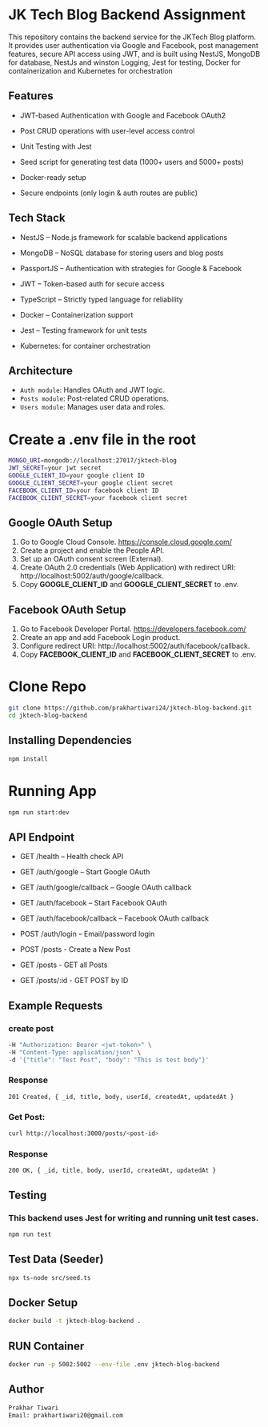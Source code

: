 
# JK Tech Blog Backend Assignment


This repository contains the backend service for the JKTech Blog platform. It provides user authentication via Google and Facebook, post management features, secure API access using JWT, and is built using NestJS, MongoDB for database, NestJs and winston Logging, Jest for testing, Docker for containerization and Kubernetes for orchestration

## Features

- JWT-based Authentication with Google and Facebook OAuth2

- Post CRUD operations with user-level access control

- Unit Testing with Jest

- Seed script for generating test data (1000+ users and 5000+ posts)

- Docker-ready setup

- Secure endpoints (only login & auth routes are public)


##  Tech Stack

- NestJS – Node.js framework for scalable backend applications

- MongoDB – NoSQL database for storing users and blog posts

- PassportJS – Authentication with strategies for Google & Facebook

- JWT – Token-based auth for secure access

- TypeScript – Strictly typed language for reliability

- Docker – Containerization support

- Jest – Testing framework for unit tests

- Kubernetes: for container orchestration


## Architecture
- `Auth module`: Handles OAuth and JWT logic.
- `Posts module`: Post-related CRUD operations.
- `Users module`: Manages user data and roles.


# Create a .env file in the root
```bash
MONGO_URI=mongodb://localhost:27017/jktech-blog
JWT_SECRET=your jwt secret
GOOGLE_CLIENT_ID=your google client ID
GOOGLE_CLIENT_SECRET=your google client secret
FACEBOOK_CLIENT_ID=your facebook client ID
FACEBOOK_CLIENT_SECRET=your facebook client secret
```

## Google OAuth Setup

1) Go to Google Cloud Console. https://console.cloud.google.com/
2) Create a project and enable the People API.
3) Set up an OAuth consent screen (External).
4) Create OAuth 2.0 credentials (Web Application) with redirect URI: http://localhost:5002/auth/google/callback.
5) Copy **GOOGLE_CLIENT_ID** and **GOOGLE_CLIENT_SECRET** to .env.

## Facebook OAuth Setup

1) Go to Facebook Developer Portal. https://developers.facebook.com/
2) Create an app and add Facebook Login product.
3) Configure redirect URI: http://localhost:5002/auth/facebook/callback.
4) Copy **FACEBOOK_CLIENT_ID** and **FACEBOOK_CLIENT_SECRET** to .env.


# Clone Repo
```bash
git clone https://github.com/prakhartiwari24/jktech-blog-backend.git
cd jktech-blog-backend
```

## Installing Dependencies
```bash
npm install
```

# Running App
```bash
npm run start:dev
```
## API Endpoint


- GET /health – Health check API

- GET /auth/google – Start Google OAuth

- GET /auth/google/callback – Google OAuth callback

- GET /auth/facebook – Start Facebook OAuth

- GET /auth/facebook/callback – Facebook OAuth callback

- POST /auth/login – Email/password login

- POST /posts - Create a New Post

- GET /posts - GET all Posts

- GET /posts/:id - GET POST by ID

## Example Requests

### create post
```bash curl -X POST http://localhost:3000/posts \
-H "Authorization: Bearer <jwt-token>" \
-H "Content-Type: application/json" \
-d '{"title": "Test Post", "body": "This is test body"}'
```

### Response
`201 Created, { _id, title, body, userId, createdAt, updatedAt }`

### Get Post:
```bash
curl http://localhost:3000/posts/<post-id>
```
### Response
`200 OK, { _id, title, body, userId, createdAt, updatedAt }`

## Testing
### This backend uses Jest for writing and running unit test cases.
```bash
npm run test
```

## Test Data (Seeder)
```bash
npx ts-node src/seed.ts
```

## Docker Setup
```bash
docker build -t jktech-blog-backend .
```

## RUN Container
```bash
docker run -p 5002:5002 --env-file .env jktech-blog-backend
```

## Author
```bash
Prakhar Tiwari
Email: prakhartiwari20@gmail.com
```
